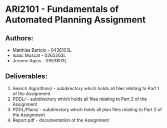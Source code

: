 # ARI2101 - Fundamentals of Automated Planning Assignment
## Authors: 
- Matthias Bartolo - 0436103L
- Isaac Muscat - 0265203L
- Jerome Agius - 0353803L

## Deliverables:  
1. Search Algorithms/ - subdirectory which holds all files relating to Part 1 of the Assignment
2. PDDL/ - subdirectory which holds all files relating to Part 2 of the Assignment
3. PDDL/Plans/ - subdirectory which holds all plan files relating to Part 2 of the Assignment
4. Report.pdf - documentation of the Assignment